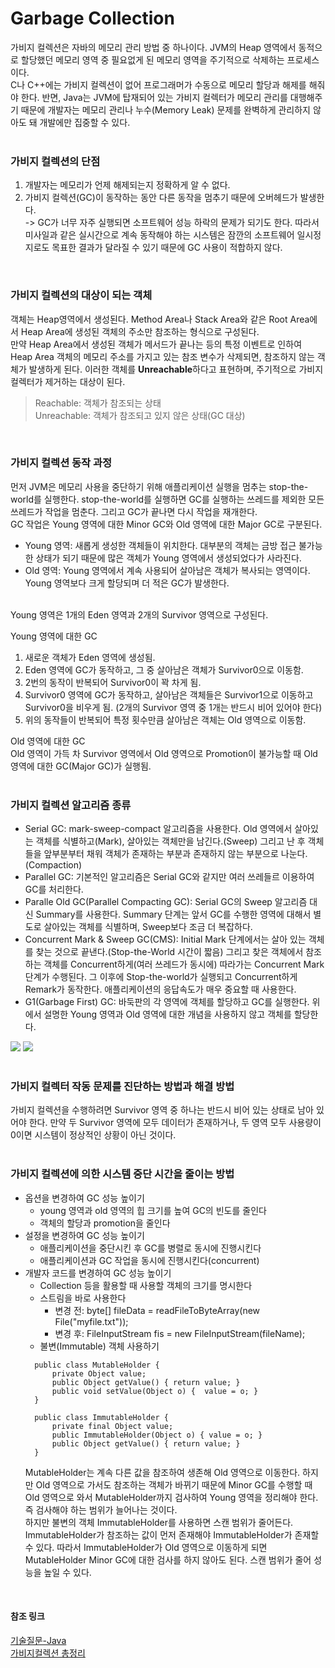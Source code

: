 # Garbage Collection

가비지 컬렉션은 자바의 메모리 관리 방법 중 하나이다. JVM의 Heap 영역에서 동적으로 할당했던 메모리 영역 중 필요없게 된 메모리 영역을 주기적으로 삭제하는 프로세스이다.  
C나 C++에는 가비지 컬렉션이 없어 프로그래머가 수동으로 메모리 할당과 해제를 해줘야 한다. 반면, Java는 JVM에 탑재되어 있는 가비지 컬렉터가 메모리 관리를 대행해주기 때문에 개발자는 메모리 관리나 누수(Memory Leak) 문제를 완벽하게 관리하지 않아도 돼 개발에만 집중할 수 있다.  
<br/>

### 가비지 컬렉션의 단점
1. 개발자는 메모리가 언제 해제되는지 정확하게 알 수 없다.
2. 가비지 컬렉션(GC)이 동작하는 동안 다른 동작을 멈추기 때문에 오버헤드가 발생한다.  
-> GC가 너무 자주 실행되면 소프트웨어 성능 하락의 문제가 되기도 한다. 따라서 미사일과 같은 실시간으로 계속 동작해야 하는 시스템은 잠깐의 소프트웨어 일시정지로도 목표한 결과가 달라질 수 있기 때문에 GC 사용이 적합하지 않다.  
<br/>

### 가비지 컬렉션의 대상이 되는 객체
객체는 Heap영역에서 생성된다. Method Area나 Stack Area와 같은 Root Area에서 Heap Area에 생성된 객체의 주소만 참조하는 형식으로 구성된다.  
만약 Heap Area에서 생성된 객체가 메서드가 끝나는 등의 특정 이벤트로 인하여 Heap Area 객체의 메모리 주소를 가지고 있는 참조 변수가 삭제되면, 참조하지 않는 객체가 발생하게 된다. 이러한 객체를 **Unreachable**하다고 표현하며, 주기적으로 가비지 컬렉터가 제거하는 대상이 된다.  
>Reachable: 객체가 참조되는 상태  
Unreachable: 객체가 참조되고 있지 않은 상태(GC 대상)  

<br/>

### 가비지 컬렉션 동작 과정
먼저 JVM은 메모리 사용을 중단하기 위해 애플리케이션 실행을 멈추는 stop-the-world를 실행한다. stop-the-world를 실행하면 GC를 실행하는 쓰레드를 제외한 모든 쓰레드가 작업을 멈춘다. 그리고 GC가 끝나면 다시 작업을 재개한다.  
GC 작업은 Young 영역에 대한 Minor GC와 Old 영역에 대한 Major GC로 구분된다.
- Young 영역: 새롭게 생성한 객체들이 위치한다. 대부분의 객체는 금방 접근 불가능한 상태가 되기 때문에 많은 객체가 Young 영역에서 생성되었다가 사라진다.
- Old 영역: Young 영역에서 계속 사용되어 살아남은 객체가 복사되는 영역이다. Young 영역보다 크게 할당되며 더 적은 GC가 발생한다.  

<br/>
Young 영역은 1개의 Eden 영역과 2개의 Survivor 영역으로 구성된다.  

Young 영역에 대한 GC
1. 새로운 객체가 Eden 영역에 생성됨.
2. Eden 영역에 GC가 동작하고, 그 중 살아남은 객체가 Survivor0으로 이동함.
3. 2번의 동작이 반복되어 Survivor0이 꽉 차게 됨.
4. Survivor0 영역에 GC가 동작하고, 살아남은 객체들은 Survivor1으로 이동하고 Survivor0을 비우게 됨. (2개의 Survivor 영역 중 1개는 반드시 비어 있어야 한다)
5. 위의 동작들이 반복되어 특정 횟수만큼 살아남은 객체는 Old 영역으로 이동함. 
    
Old 영역에 대한 GC  
Old 영역이 가득 차 Survivor 영역에서 Old 영역으로 Promotion이 불가능할 때 Old 영역에 대한 GC(Major GC)가 실행됨.  
<br/>

### 가비지 컬렉션 알고리즘 종류
- Serial GC: mark-sweep-compact 알고리즘을 사용한다. Old 영역에서 살아있는 객체를 식별하고(Mark), 살아있는 객체만을 남긴다.(Sweep) 그리고 난 후 객체들을 앞부분부터 채워 객체가 존재하는 부분과 존재하지 않는 부분으로 나눈다.(Compaction)
- Parallel GC: 기본적인 알고리즘은 Serial GC와 같지만 여러 쓰레들르 이용하여 GC를 처리한다.
- Paralle Old GC(Parallel Compacting GC): Serial GC의 Sweep 알고리즘 대신 Summary를 사용한다. Summary 단계는 앞서 GC를 수행한 영역에 대해서 별도로 살아있는 객체를 식별하며, Sweep보다 조금 더 복잡하다.
- Concurrent Mark & Sweep GC(CMS): Initial Mark 단계에서는 살아 있는 객체를 찾는 것으로 끝낸다.(Stop-the-World 시간이 짧음) 그리고 찾은 객체에서 참조하는 객체를 Concurrent하게(여러 쓰레드가 동시에) 따라가는 Concurrent Mark 단계가 수행된다. 그 이후에 Stop-the-world가 실행되고 Concurrent하게 Remark가 동작한다. 애플리케이션의 응답속도가 매우 중요할 때 사용한다.
- G1(Garbage First) GC: 바둑판의 각 영역에 객체를 할당하고 GC를 실행한다. 위에서 설명한 Young 영역과 Old 영역에 대한 개념을 사용하지 않고 객체를 할당한다.  

![](https://velog.velcdn.com/images/jimeaning/post/24d99d0f-1171-463f-a531-7c7897597f60/image.png)  ![](https://velog.velcdn.com/images/jimeaning/post/e01b242b-14b3-4eee-b49e-7f3787f39cec/image.png)  
<br/>

### 가비지 컬렉터 작동 문제를 진단하는 방법과 해결 방법
가비지 컬렉션을 수행하려면 Survivor 영역 중 하나는 반드시 비어 있는 상태로 남아 있어야 한다. 만약 두 Survivor 영역에 모두 데이터가 존재하거나, 두 영역 모두 사용량이 0이면 시스템이 정상적인 상황이 아닌 것이다.  
<br/>

### 가비지 컬렉션에 의한 시스템 중단 시간을 줄이는 방법
- 옵션을 변경하여 GC 성능 높이기
  - young 영역과 old 영역의 힙 크기를 높여 GC의 빈도를 줄인다
  - 객체의 할당과 promotion을 줄인다
- 설정을 변경하여 GC 성능 높이기
  - 애플리케이션을 중단시킨 후 GC를 병렬로 동시에 진행시킨다
  - 애플리케이션과 GC 작업을 동시에 진행시킨다(concurrent)
- 개발자 코드를 변경하여 GC 성능 높이기
  - Collection 등을 활용할 때 사용할 객체의 크기를 명시한다
  - 스트림을 바로 사용한다
    - 변경 전: byte[] fileData = readFileToByteArray(new File("myfile.txt"));
    - 변경 후: FileInputStream fis = new FileInputStream(fileName);
  - 불변(Immutable) 객체 사용하기
  ```
    public class MutableHolder {  
        private Object value;  
        public Object getValue() { return value; }  
        public void setValue(Object o) {  value = o; }  
    }  

    public class ImmutableHolder {  
        private final Object value;  
        public ImmutableHolder(Object o) { value = o; }  
        public Object getValue() { return value; }  
    }
    ```
    MutableHolder는 계속 다른 값을 참조하여 생존해 Old 영역으로 이동한다. 하지만 Old 영역으로 가서도 참조하는 객체가 바뀌기 때문에 Minor GC를 수행할 때 Old 영역으로 와서 MutableHolder까지 검사하여 Young 영역을 정리해야 한다. 즉 검사해야 하는 범위가 늘어나는 것이다.  
    하지만 불변의 객체 ImmutableHolder를 사용하면 스캔 범위가 줄어든다. ImmutableHolder가 참조하는 값이 먼저 존재해야 ImmutableHolder가 존재할 수 있다. 따라서 ImmutableHolder가 Old 영역으로 이동하게 되면 MutableHolder Minor GC에 대한 검사를 하지 않아도 된다. 스캔 범위가 줄어 성능을 높일 수 있다.  

<br/>

#### 참조 링크
[기술질문-Java](https://mangkyu.tistory.com/94)  
[가비지컬렉션 총정리](https://coding-factory.tistory.com/829)
